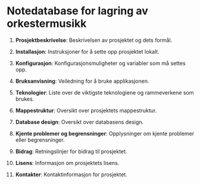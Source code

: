 # Notedatabase for lagring av orkestermusikk

1. **Prosjektbeskrivelse**: Beskrivelsen av prosjektet og dets formål.

2. **Installasjon**: Instruksjoner for å sette opp prosjektet lokalt.

3. **Konfigurasjon**: Konfigurasjonsmuligheter og variabler som må settes opp.

4. **Bruksanvisning**: Veiledning for å bruke applikasjonen.

5. **Teknologier**: Liste over de viktigste teknologiene og rammeverkene som brukes.

6. **Mappestruktur**: Oversikt over prosjektets mappestruktur.

7. **Database design**: Oversikt over databasens design.

8. **Kjente problemer og begrensninger**: Opplysninger om kjente problemer eller begrensninger.

9. **Bidrag**: Retningslinjer for bidrag til prosjektet.

10. **Lisens**: Informasjon om prosjektets lisens.

11. **Kontakter**: Kontaktinformasjon for prosjektet.
